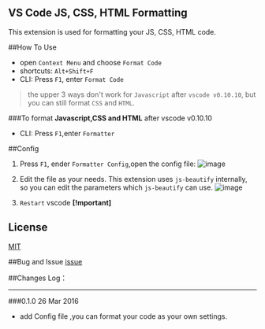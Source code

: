 ## VS Code JS, CSS, HTML Formatting

This extension is used for formatting your JS, CSS, HTML code.

##How To Use

*  open `Context Menu` and choose `Format Code`
*  shortcuts: `Alt+Shift+F`
*  CLI: Press `F1`, enter `Format Code`

>the upper 3 ways don't work for `Javascript` after `vscode v0.10.10`, but you can still format `CSS` and `HTML`.

###To format **Javascript,CSS and HTML** after vscode v0.10.10
*  CLI: Press `F1`,enter `Formatter`

##Config

1. Press `F1`, ender `Formatter Config`,open the config file:
![image](https://cloud.githubusercontent.com/assets/7921431/14059559/c941d5f6-f37f-11e5-8efe-c280ec75b02b.png)

2. Edit the file as your needs. This extension uses `js-beautify` internally, so you can edit the parameters which `js-beautify` can use. 
![image](https://cloud.githubusercontent.com/assets/7921431/14059795/84b5b31c-f389-11e5-955b-2ba4d57f91d4.png)

3. `Restart` vscode  **[!mportant]**

## License
[MIT](https://github.com/lonefy/vscode-js-css-html-formatter/blob/master/LICENSE)

##Bug and Issue
[issue](https://github.com/Lonefy/vscode-JS-CSS-HTML-formatter/issues)

##Changes Log：
***
###0.1.0 26 Mar 2016
* add Config file ,you can format your code as your own settings.  

